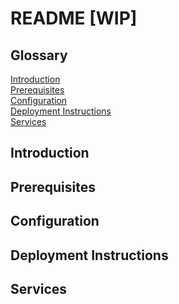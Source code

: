 # README [WIP]

## Glossary
[Introduction](#introduction)\
[Prerequisites](#prerequisites)\
[Configuration](#configuration)\
[Deployment Instructions](#deplyment-instructions)\
[Services](#services)

## Introduction

## Prerequisites

## Configuration

## Deployment Instructions

## Services
 